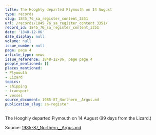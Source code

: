 ```yaml
---
title: The Hooghly departed Plymouth on 14 August
type: records
slug: 1845_76_sa_register_content_3351
url: /records/1845_76_sa_register_content_3351/
record_id: 1845_76_sa_register_content_3351
date: '1848-12-06'
date_display: null
volume: null
issue_number: null
page: page 4
article_type: news
issue_reference: 1848-12-06, page page 4
people_mentioned: []
places_mentioned:
- Plymouth
- Lizard
topics:
- shipping
- transport
- vessel
source_document: 1985-87_Northern__Argus.md
publication_slug: sa-register
---
```


The Hooghly departed Plymouth on 14 August (99 days from the Lizard.)

Source: [1985-87_Northern__Argus.md](/downloads/markdown/1985-87_Northern__Argus.md)

